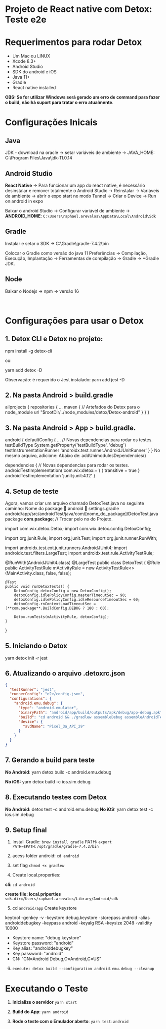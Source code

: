 # Projeto de React native com Detox: Teste e2e

# Requerimentos para rodar Detox

* Um Mac ou LINUX 
* Xcode 8.3+
* Android Studio
* SDK do android e iOS
* Java 11+
* Gradle
* React native installed

**OBS: Se for utilizar Windows será gerado um erro de command para fazer o build, não há suport para tratar o erro atualmente.**


# Configurações Inicais

## Java

JDK - download na oracle → setar variáveis de ambiente → JAVA_HOME: C:\Program Files\Java\jdk-11.0.14

## Android Studio

**React Native** → Para funcionar um app do react native, é necessário desinstalar e remover totalmente o Android Studio → Reinstalar → Variáveis de ambiente → abrir o expo start no modo Tunnel → Criar o Device → Run on android in expo

Baixar o android Studio → Configurar variável de ambiente →
**ANDROID_HOME**: `C:\Users\raphael.arevalos\AppData\Local\Android\Sdk`


## Gradle 
Instalar e setar o SDK → C:\Gradle\gradle-7.4.2\bin

Colocar o Gradle como versão do java 11
Preferências → Compilação, Execução, Implantação → Ferramentas de compilação → Gradle → *Gradle JDK.


## Node

Baixar o Nodejs → npm → versão 16 

 
# Configurações para usar o Detox

## 1. Detox CLI e Detox no projeto:

npm install -g detox-cli

ou

yarn add detox -D

Observação: é requerido o Jest instalado: yarn add jest -D


## 2. Na pasta Android > build.gradle

allprojects {
    repositories {
				...
        maven {
            // Artefados do Detox para o node_module
            url "$rootDir/../node_modules/detox/Detox-android"
        }
    }
}


## 3. Na pasta Android > App > build.gradle.

android {
    defaultConfig {
				...
        // Novas dependencias para rodar os testes.
        testBuildType System.getProperty('testBuildType', 'debug')
        testInstrumentationRunner 'androidx.test.runner.AndroidJUnitRunner'
    }
}
No mesmo arquivo, adicione:
Abaixo de:
 addUnimodulesDependencies()
    
dependencies {
		// Novas dependencias para rodar os testes.
    androidTestImplementation('com.wix:detox:+') { transitive = true }
    androidTestImplementation 'junit:junit:4.12'
}


## 4. Setup de teste
Agora, vamos criar um arquivo chamado DetoxTest.java no seguinte caminho:
Nome do package  android  settings.gradle
android/app/src/androidTest/java/com/[nome_do_package]/DetoxTest.java
package **com.package**; // Trocar pelo no do Projeto.

import com.wix.detox.Detox;
import com.wix.detox.config.DetoxConfig;

import org.junit.Rule;
import org.junit.Test;
import org.junit.runner.RunWith;

import androidx.test.ext.junit.runners.AndroidJUnit4;
import androidx.test.filters.LargeTest;
import androidx.test.rule.ActivityTestRule;

@RunWith(AndroidJUnit4.class)
@LargeTest
public class DetoxTest {
    @Rule
    public ActivityTestRule<MainActivity> mActivityRule = new ActivityTestRule<>(MainActivity.class, false, false);

    @Test
    public void runDetoxTests() {
        DetoxConfig detoxConfig = new DetoxConfig();
        detoxConfig.idlePolicyConfig.masterTimeoutSec = 90;
        detoxConfig.idlePolicyConfig.idleResourceTimeoutSec = 60;
        detoxConfig.rnContextLoadTimeoutSec = (**com.package**.BuildConfig.DEBUG ? 180 : 60);

        Detox.runTests(mActivityRule, detoxConfig);
    }
}

## 5. Iniciando o Detox

yarn detox init -r jest

## 6. Atualizando o arquivo .detoxrc.json

~~~json
{
  "testRunner": "jest",
  "runnerConfig": "e2e/config.json",
  "configurations": {
    "android.emu.debug": {
      "type": "android.emulator",
      "binaryPath": "android/app/build/outputs/apk/debug/app-debug.apk",
      "build": "cd android && ./gradlew assembleDebug assembleAndroidTest -DtestBuildType=debug && cd ..",
      "device": {
        "avdName": "Pixel_3a_API_29"
      }
    }
  }
}

~~~

## 7. Gerando a build para teste

**No Android:**
yarn detox build -c android.emu.debug

**No iOS:**
yarn detox build -c ios.sim.debug


## 8. Executando testes com Detox

**No Android:** detox test -c android.emu.debug 
**No iOS:** yarn detox test -c ios.sim.debug

## 9. Setup final

1. Install Gradle: `brew install gradle` PATH: `export PATH=$PATH:/opt/gradle/gradle-7.4.2/bin`
2. acess folder android: `cd android`
3. set flag `chmod +x gradlew`

4. Create local.properties:

**cli**: `cd android`

**create file: local.priperties**
`sdk.dir=/Users/raphael.arevalos/Library/Android/sdk`

5. cd `android/app` Create keystore

keytool -genkey -v -keystore debug.keystore -storepass android -alias androiddebugkey -keypass android -keyalg RSA -keysize 2048 -validity 10000

* Keystore name: "debug.keystore"
* Keystore password: "android"
* Key alias: "androiddebugkey"
* Key password: "android"
* CN: "CN=Android Debug,O=Android,C=US"

6. `execute: detox build --configuration android.emu.debug --cleanup`


# Executando o Teste

1. **Inicialize o servidor** `yarn start`

2. **Build do App**: `yarn android`

3. **Rode o teste com o Emulador aberto**: `yarn test:android`
